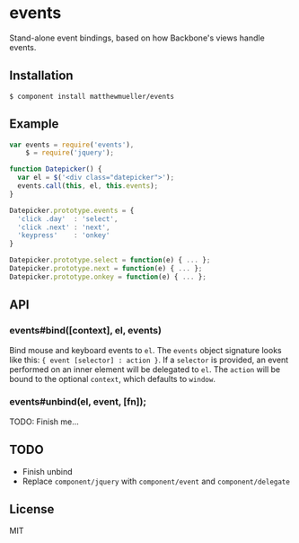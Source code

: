 
# events

Stand-alone event bindings, based on how Backbone's views handle events. 

## Installation

    $ component install matthewmueller/events

## Example

```js
var events = require('events'),
    $ = require('jquery');

function Datepicker() {
  var el = $('<div class="datepicker">');
  events.call(this, el, this.events);
}

Datepicker.prototype.events = {
  'click .day'  : 'select',
  'click .next' : 'next',
  'keypress'    : 'onkey'
}

Datepicker.prototype.select = function(e) { ... };
Datepicker.prototype.next = function(e) { ... };
Datepicker.prototype.onkey = function(e) { ... };
```

## API

### events#bind([context], el, events)

Bind mouse and keyboard events to `el`. The `events` object signature looks like this: `{ event [selector] : action }`. If a `selector` is provided, an event performed on an inner element will be delegated to `el`. The `action` will be bound to the optional `context`, which defaults to `window`.

### events#unbind(el, event, [fn]);

TODO: Finish me...

## TODO

* Finish unbind  
* Replace `component/jquery` with `component/event` and `component/delegate`

## License

  MIT
